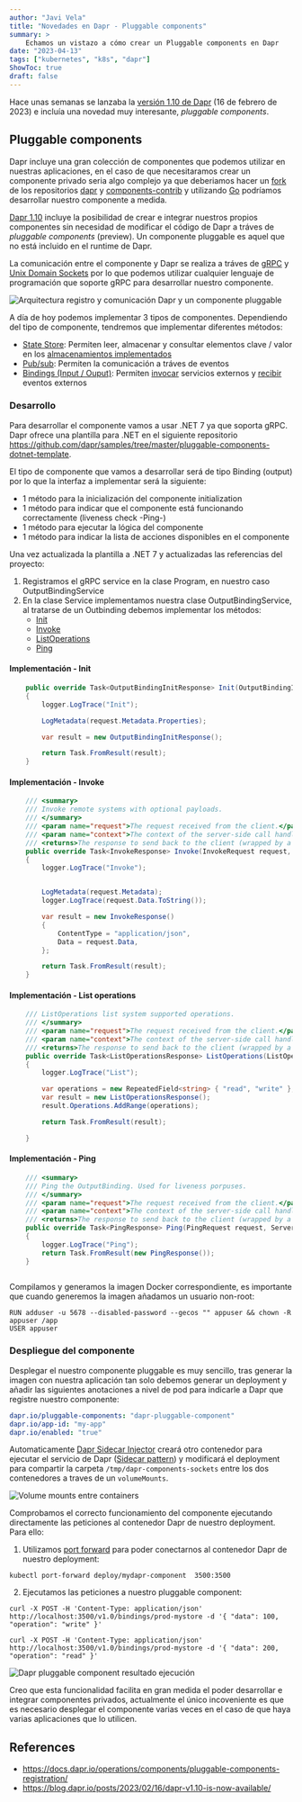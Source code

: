 ```yaml
---
author: "Javi Vela"
title: "Novedades en Dapr - Pluggable components"
summary: >
    Echamos un vistazo a cómo crear un Pluggable components en Dapr
date: "2023-04-13"
tags: ["kubernetes", "k8s", "dapr"]
ShowToc: true
draft: false
---
```

Hace unas semanas se lanzaba la [versión 1.10 de Dapr](https://blog.dapr.io/posts/2023/02/16/dapr-v1.10-is-now-available/) (16 de febrero de 2023) e incluía una novedad muy interesante, _pluggable components_.

## Pluggable components
Dapr incluye una gran colección de componentes que podemos utilizar en nuestras aplicaciones, en el caso de que necesitaramos crear un componente privado seria algo complejo ya que deberiamos hacer un [fork](https://docs.github.com/es/get-started/quickstart/fork-a-repo) de los repositorios [dapr](https://github.com/dapr/dapr) y [components-contrib](https://github.com/dapr/components-contrib) y utilizando [Go](https://go.dev/) podríamos desarrollar nuestro componente a medida.

[Dapr 1.10](https://blog.dapr.io/posts/2023/02/16/dapr-v1.10-is-now-available/) incluye la posibilidad de crear e integrar nuestros propios componentes sin necesidad de modificar el código de Dapr a tráves de _pluggable components_ (preview). Un componente pluggable es aquel que no está incluido en el runtime de Dapr. 

La comunicación entre el componente y Dapr se realiza a tráves de [gRPC](https://grpc.io/) y [Unix Domain Sockets](https://en.wikipedia.org/wiki/Unix_domain_socket) por lo que podemos utilizar cualquier lenguaje de programación que soporte gRPC para desarrollar nuestro componente.

![Arquitectura registro y comunicación Dapr y un componente pluggable](/2023/kubernetes/dapr-pluggable-components-register-component.png)

A día de hoy podemos implementar 3 tipos de componentes. Dependiendo del tipo de componente, tendremos que implementar diferentes métodos:
- [State Store](https://docs.dapr.io/reference/components-reference/supported-state-stores/): Permiten leer, almacenar y consultar elementos clave / valor en los [almacenamientos implementados](https://docs.dapr.io/reference/components-reference/supported-state-stores/)
- [Pub/sub](https://docs.dapr.io/reference/components-reference/supported-pubsub/): Permiten la comunicación a tráves de eventos
- [Bindings (Input / Ouput)](https://docs.dapr.io/reference/components-reference/supported-bindings/): Permiten [invocar](https://docs.dapr.io/developing-applications/building-blocks/bindings/howto-bindings/) servicios externos y [recibir](https://docs.dapr.io/developing-applications/building-blocks/bindings/howto-triggers/) eventos externos

### Desarrollo
Para desarrollar el componente vamos a usar .NET 7 ya que soporta gRPC. Dapr ofrece una plantilla para .NET en el siguiente repositorio https://github.com/dapr/samples/tree/master/pluggable-components-dotnet-template. 

El tipo de componente que vamos a desarrollar será de tipo Binding (output) por lo que la interfaz a implementar será la siguiente:

- 1 método para la inicialización del componente initialization 
- 1 método para indicar que el componente está funcionando correctamente (liveness check -Ping-)
- 1 método para ejecutar la lógica del componente
- 1 método para indicar la lista de acciones disponibles en el componente

Una vez actualizada la plantilla a .NET 7 y actualizadas las referencias del proyecto:

1. Registramos el gRPC service en la clase Program, en nuestro caso OutputBindingService
2. En la clase Service implementamos nuestra clase OutputBindingService, al tratarse de un Outbinding debemos implementar los métodos:
    - [Init](https://github.com/fjvela/dapr-CustomPluggableComponent/blob/main/DaprPluggableComponent/Services/Services.cs#L81)
    - [Invoke](https://github.com/fjvela/dapr-CustomPluggableComponent/blob/main/DaprPluggableComponent/Services/Services.cs#L106)
    - [ListOperations](https://github.com/fjvela/dapr-CustomPluggableComponent/blob/main/DaprPluggableComponent/Services/Services.cs#L129)
    - [Ping](https://github.com/fjvela/dapr-CustomPluggableComponent/blob/main/DaprPluggableComponent/Services/Services.cs#L147)

#### Implementación - Init
``` c#
    public override Task<OutputBindingInitResponse> Init(OutputBindingInitRequest request, ServerCallContext context)
    {
        logger.LogTrace("Init");

        LogMetadata(request.Metadata.Properties);

        var result = new OutputBindingInitResponse();

        return Task.FromResult(result);
    }
```

#### Implementación - Invoke
``` c#
    /// <summary>
    /// Invoke remote systems with optional payloads.
    /// </summary>
    /// <param name="request">The request received from the client.</param>
    /// <param name="context">The context of the server-side call handler being invoked.</param>
    /// <returns>The response to send back to the client (wrapped by a task).</returns>
    public override Task<InvokeResponse> Invoke(InvokeRequest request, ServerCallContext context)
    {
        logger.LogTrace("Invoke");


        LogMetadata(request.Metadata);
        logger.LogTrace(request.Data.ToString());

        var result = new InvokeResponse()
        {
            ContentType = "application/json",
            Data = request.Data,
        };

        return Task.FromResult(result);
    }
```

#### Implementación - List operations
``` c#
    /// ListOperations list system supported operations.
    /// </summary>
    /// <param name="request">The request received from the client.</param>
    /// <param name="context">The context of the server-side call handler being invoked.</param>
    /// <returns>The response to send back to the client (wrapped by a task).</returns>
    public override Task<ListOperationsResponse> ListOperations(ListOperationsRequest request, ServerCallContext context)
    {
        logger.LogTrace("List");

        var operations = new RepeatedField<string> { "read", "write" };
        var result = new ListOperationsResponse();
        result.Operations.AddRange(operations);

        return Task.FromResult(result);

    }
```

#### Implementación - Ping
``` c#
    /// <summary>
    /// Ping the OutputBinding. Used for liveness porpuses.
    /// </summary>
    /// <param name="request">The request received from the client.</param>
    /// <param name="context">The context of the server-side call handler being invoked.</param>
    /// <returns>The response to send back to the client (wrapped by a task).</returns>
    public override Task<PingResponse> Ping(PingRequest request, ServerCallContext context)
    {
        logger.LogTrace("Ping");
        return Task.FromResult(new PingResponse());
    }
```
``` c#
```

Compilamos y generamos la imagen Docker correspondiente, es importante que cuando generemos la imagen añadamos un usuario non-root:

```docker
RUN adduser -u 5678 --disabled-password --gecos "" appuser && chown -R appuser /app
USER appuser
```

### Despliegue del componente
Desplegar el nuestro componente pluggable es muy sencillo, tras generar la imagen con nuestra aplicación tan solo debemos generar un deployment y añadir las siguientes anotaciones a nivel de pod para indicarle a Dapr que registre nuestro componente:

```yaml
dapr.io/pluggable-components: "dapr-pluggable-component"
dapr.io/app-id: "my-app"
dapr.io/enabled: "true"
```

Automaticamente [Dapr Sidecar Injector](https://docs.dapr.io/concepts/dapr-services/sidecar-injector/) creará otro contenedor para ejecutar el servicio de Dapr ([Sidecar pattern](https://docs.dapr.io/concepts/dapr-services/sidecar/)) y modificará el deployment para compartir la carpeta `/tmp/dapr-components-sockets` entre los dos contenedores a traves de un `volumeMounts`.

![Volume mounts entre containers](/2023/kubernetes/dapr-pluggable-components-volume-mounts.png)

Comprobamos el correcto funcionamiento del componente ejecutando directamente las peticiones al contenedor Dapr de nuestro deployment. Para ello:

1. Utilizamos [port forward](https://kubernetes.io/docs/tasks/access-application-cluster/port-forward-access-application-cluster/) para poder conectarnos al contenedor Dapr de nuestro deployment: 
```
kubectl port-forward deploy/mydapr-component  3500:3500
``` 
2. Ejecutamos las peticiones a nuestro pluggable component:
```
curl -X POST -H 'Content-Type: application/json' http://localhost:3500/v1.0/bindings/prod-mystore -d '{ "data": 100, "operation": "write" }'
```
```
curl -X POST -H 'Content-Type: application/json' http://localhost:3500/v1.0/bindings/prod-mystore -d '{ "data": 200, "operation": "read" }'
```

![Dapr pluggable component resultado ejecución](/2023/kubernetes/dapr-pluggable-components-execution-test.png)

Creo que esta funcionalidad facilita en gran medida el poder desarrollar e integrar componentes privados,  actualmente el único incoveniente es que es necesario desplegar el componente varias veces en el caso de que haya varias aplicaciones que lo utilicen.

## References
- https://docs.dapr.io/operations/components/pluggable-components-registration/
- https://blog.dapr.io/posts/2023/02/16/dapr-v1.10-is-now-available/
